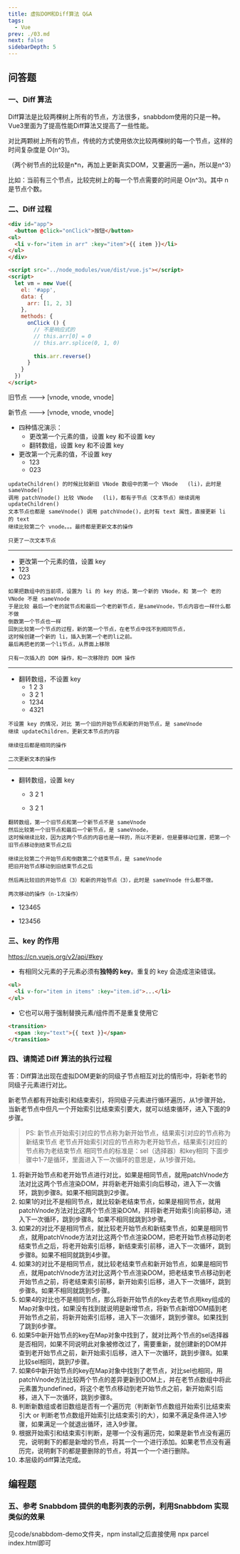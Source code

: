 ```yaml
---
title: 虚拟DOM和Diff算法 Q&A
tags: 
  - Vue
prev: ./03.md
next: false
sidebarDepth: 5
---
```


## 问答题
### 一、Diff 算法
Diff算法是比较两棵树上所有的节点，方法很多，snabbdom使用的只是一种。
Vue3里面为了提高性能Diff算法又提高了一些性能。

对比两颗树上所有的节点，传统的方式使用依次比较两棵树的每一个节点，这样的时间复杂度是 O(n^3)。

（两个树节点的比较是n*n，再加上更新真实DOM，又要遍历一遍n，所以是n^3）

比如：当前有三个节点，比较完树上的每一个节点需要的时间是 O(n^3)。其中 n 是节点个数。

### 二、Diff 过程

```html
<div id="app">
  <button @click="onClick">按钮</button>
<ul>
  <li v-for="item in arr" :key="item">{{ item }}</li>
</ul>
</div>

<script src="../node_modules/vue/dist/vue.js"></script>
<script>
  let vm = new Vue({
    el: '#app',
    data: {
      arr: [1, 2, 3]
    },
    methods: {
      onClick () {
        // 不是响应式的
        // this.arr[0] = 0
        // this.arr.splice(0, 1, 0)
        
        this.arr.reverse()
      }
    }
  })
</script>
```

旧节点 ---> [vnode, vnode, vnode]

新节点 ---> [vnode, vnode, vnode]

- 四种情况演示：
  - 更改第一个元素的值，设置 key 和不设置 key
  - 翻转数组，设置 key 和不设置 key
- 更改第一个元素的值，不设置 key
  - 123
  - 023

```
updateChildren() 的时候比较新旧 VNode 数组中的第一个 VNode   (li)，此时是 sameVnode()
调用 patchVnode() 比较 VNode   (li)，都有子节点（文本节点）继续调用 updateChildren()
文本节点也都是 sameVnode() 调用 patchVnode()，此时有 text 属性，直接更新 li 的 text
继续比较第二个 vnode。。。最终都是更新文本的操作

只更了一次文本节点
```

---

- 更改第一个元素的值，设置 key
- 123
- 023

```
如果把数组中的当前项，设置为 li 的 key 的话，第一个新的 VNode，和 第一个 老的 VNode 不是 sameVnode
于是比较 最后一个老的就节点和最后一个老的新节点，是sameVnode，节点内容也一样什么都不做
倒数第一个节点也一样
回到比较第一个节点的过程，新的第一个节点，在老节点中找不到相同节点，
这时候创建一个新的 li，插入到第一个老的li之前。
最后再把老的第一个li节点，从界面上移除

只有一次插入的 DOM 操作，和一次移除的 DOM 操作
```

---

- 翻转数组，不设置 key
  - 1  2  3   
  - 3  2  1
  - 1234
  - 4321

```
不设置 key 的情况，对比 第一个旧的开始节点和新的开始节点，是 sameVnode
继续 updateChildren，更新文本节点的内容

继续往后都是相同的操作

二次更新文本的操作
```

---

- 翻转数组，设置 key

  - 3 2  1  

  - 3  2  1

    

```
翻转数组，第一个旧节点和第一个新节点不是 sameVnode
然后比较第一个旧节点和最后一个新节点，是 sameVnode，
这时候继续比较，因为这两个节点的内容也是一样的，所以不更新，但是要移动位置，把第一个旧节点移动到结束节点之后

继续比较第二个开始节点和倒数第二个结束节点，是 sameVnode
把旧开始节点移动到旧结束节点之后

然后再比较旧的开始节点（3）和新的开始节点（3），此时是 sameVnode 什么都不做。

两次移动的操作（n-1次操作）
```

- 123465

- 123456

### 三、key 的作用

https://cn.vuejs.org/v2/api/#key

- 有相同父元素的子元素必须有**独特的 key**。重复的 key 会造成渲染错误。

```html
<ul>
  <li v-for="item in items" :key="item.id">...</li>
</ul>
```

- 它也可以用于强制替换元素/组件而不是重复使用它

```html
<transition>
  <span :key="text">{{ text }}</span>
</transition>
```

### 四、请简述 Diff 算法的执行过程

答：Diff算法出现在虚拟DOM更新的同级子节点相互对比的情形中，将新老节的同级子元素进行对比。

新老节点都有开始索引和结束索引，将同级子元素进行循环遍历，从1步骤开始，当新老节点中但凡一个开始索引比结束索引要大，就可以结束循环，进入下面的9步骤。

> PS:
> 新节点开始索引对应的节点称为新开始节点，结果索引对应的节点称为新结束节点
> 老节点开始索引对应的节点称为老开始节点，结果索引对应的节点称为老结束节点
> 相同节点的标准是：sel（选择器）和key相同
> 下面步骤中1-7是循环，里面进入下一次循环的意思是，从1步骤开始。

1. 将新开始节点和老开始节点进行对比，如果是相同节点，就用patchVnode方法对比这两个节点渲染DOM，并将新老开始索引向后移动，进入下一次循环，跳到步骤8。如果不相同跳到2步骤。
2. 如果1的对比不是相同节点，就比较新老结束节点，如果是相同节点，就用patchVnode方法对比这两个节点渲染DOM，并将新老开始索引向前移动，进入下一次循环，跳到步骤8。如果不相同就跳到3步骤。
3. 如果2的对比不是相同节点，就比较老开始节点和新结束节点，如果是相同节点，就用patchVnode方法对比这两个节点渲染DOM，把老开始节点移动到老结束节点之后，将老开始索引后移，新结束索引前移，进入下一次循环，跳到步骤8。如果不相同就跳到4步骤。
4. 如果3的对比不是相同节点，就比较老结束节点和新开始节点，如果是相同节点，就用patchVnode方法对比这两个节点渲染DOM，把老结束节点移动到老开始节点之前，将老结束索引前移，新开始索引后移，进入下一次循环，跳到步骤8。如果不相同就跳到5步骤。
5. 如果4的对比也不是相同节点，那么将新开始节点的key去老节点用key组成的Map对象中找，如果没有找到就说明是新增节点，将新节点新增DOM插到老开始节点之前，将新开始索引后移，进入下一次循环，跳到步骤8。如果找到了跳到6步骤。
6. 如果5中新开始节点的key在Map对象中找到了，就对比两个节点的sel选择器是否相同，如果不同说明此对象被修改过了，需要重新，就创建新的DOM并查到老开始节点之前，新开始索引后移，进入下一次循环，跳到步骤8。如果比较sel相同，跳到7步骤。
7. 如果6中新开始节点的key在Map对象中找到了老节点，对比sel也相同，用patchVnode方法比较两个节点的差异更新到DOM上，并在老节点数组中将此元素置为undefined，将这个老节点移动到老开始节点之前，新开始索引后移，进入下一次循环，跳到步骤8。
8. 判断新数组或者旧数组是否有一个遍历完（判断新节点数组开始索引比结束索引大 or 判断老节点数组开始索引比结束索引的大），如果不满足条件进入1步骤，如果满足一个就退出循环，进入9步骤。
9. 根据开始索引和结束索引判断，是哪一个没有遍历完，如果是新节点没有遍历完，说明剩下的都是新增的节点，将其一个一个进行添加。如果老节点没有遍历完，说明剩下的都是要删除的节点，将其一个一个进行删除。
10. 本层级的diff算法完成。


## 编程题

### 五、参考 Snabbdom 提供的电影列表的示例，利用Snabbdom 实现类似的效果

见code/snabbdom-demo文件夹，npm install之后直接使用 npx parcel index.html即可